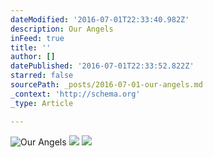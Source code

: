 ```yaml
---
dateModified: '2016-07-01T22:33:40.982Z'
description: Our Angels
inFeed: true
title: ''
author: []
datePublished: '2016-07-01T22:33:52.822Z'
starred: false
sourcePath: _posts/2016-07-01-our-angels.md
_context: 'http://schema.org'
_type: Article

---
```

![Our Angels](https://imgflo.herokuapp.com/graph/vahj1ThiexotieMo/cab61b271f555d7f3529b2dc4fddf74a/croprotate.jpg?cropheight=5312&cropwidth=2988&degrees=-90&input=https://the-grid-user-content.s3-us-west-2.amazonaws.com/9feef46f-5df6-4637-8104-216bc6d77a6d.jpg&x=0&y=0)
![](https://imgflo.herokuapp.com/graph/vahj1ThiexotieMo/af7e2d6e2c15fce3387eb908c166c62b/croprotate.jpg?cropheight=5312&cropwidth=2988&degrees=-90&input=https://the-grid-user-content.s3-us-west-2.amazonaws.com/67b4fbd6-8033-4224-9395-3e59938b92d3.jpg&x=0&y=0)
![](https://the-grid-user-content.s3-us-west-2.amazonaws.com/888a08aa-8a84-46ab-a689-ac48244057ee.jpg)